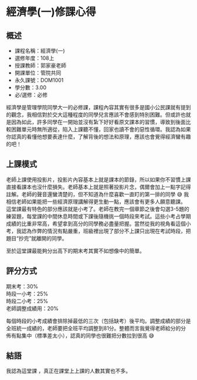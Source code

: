 # 經濟學(一)修課心得
## 概述
- 課程名稱：經濟學(一)
- 選修年度：108上
- 授課教師：郭家豪老師
- 開課單位：管院共同  
- 永久課號：DOM1001
- 學分數：3.00
- 必/選修：必修

經濟學是管理學院同學大一的必修課，課程內容其實有很多是國小公民課就有提到的觀念，我相信對於交大這種程度的同學兒言應該不會感到特別困難。但或許也就是因為如此，許多同學在一開始並沒有紮下好好看原文課本的習慣，導致到後面比較困難單元時無所適從，陷入上課聽不懂，回家也讀不會的惡性循環。我認為如果你認真的看懂他想要表達什麼，了解背後的想法和原理，應該也會覺得經濟蠻有趣的吧！
## 上課模式
老師上課使用投影片，投影片內容基本上就是課本的節錄，所以如果你不習慣上課直接看課本也沒什麼損失。老師基本上就是照著投影片念，偶爾會加上一點字記得註解。老師的聲音還蠻清楚的，但不知道為什麼喜歡一直盯的第一排的同學 😅 我相信老師如果能把一些經濟原理講解得更生動一點，應該會有更多人願意聽課。
這堂課最有特色的部分應該就是小考了。老師在教完一個章節之後會勾選3-5題的練習題，每堂課的中間休息時間或下課後隨機挑一個時段來考試。這些小考占學期成績的比重非常高，希望拿到高分的同學務必盡量把握。當然從我的視角看這個小考，我認為作弊的情況有點嚴重，班級裡出現了部分不上課只出現在考試時段，把題目“抄完”就離開的同學。

至於這堂課最能夠分出高下的期末考其實不如想像中的簡單。

## 評分方式

期末考：30%<br/>
時段一小考：25%<br/>
時段二小考：25%<br/>
老師調整成績用：20%<br/>

每個時段的小考成績會排除掉最低的三次（包括缺考）後平均。調整成績的部分是全班統一成績的，老師要把全班平均調整到81分。整體而言我覺得老師給分的分佈有點集中（標準差太小），認真的同學也很難把分數拉到很高 😅

## 結語
我認為這堂課
，真正在課堂上上課的人數其實也不多。


